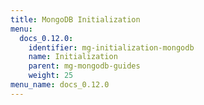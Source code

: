```yaml
---
title: MongoDB Initialization
menu:
  docs_0.12.0:
    identifier: mg-initialization-mongodb
    name: Initialization
    parent: mg-mongodb-guides
    weight: 25
menu_name: docs_0.12.0
---
```


